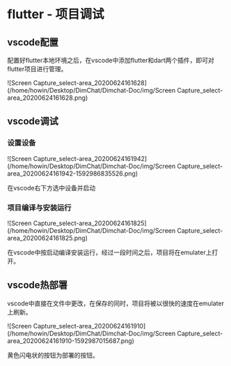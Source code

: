 # flutter - 项目调试

## vscode配置

配置好flutter本地环境之后，在vscode中添加flutter和dart两个插件，即可对flutter项目进行管理。

![Screen Capture_select-area_20200624161628](/home/howin/Desktop/DimChat/Dimchat-Doc/img/Screen Capture_select-area_20200624161628.png)

## vscode调试

### 设置设备

![Screen Capture_select-area_20200624161942](/home/howin/Desktop/DimChat/Dimchat-Doc/img/Screen Capture_select-area_20200624161942-1592986835526.png)

在vscode右下方选中设备并启动

### 项目编译与安装运行

![Screen Capture_select-area_20200624161825](/home/howin/Desktop/DimChat/Dimchat-Doc/img/Screen Capture_select-area_20200624161825.png)

在vscode中按<F5>启动编译安装运行，经过一段时间之后，项目将在emulater上打开。

## vscode热部署

vscode中直接在文件中更改，在保存的同时，项目将被以很快的速度在emulater上刷新。

![Screen Capture_select-area_20200624161910](/home/howin/Desktop/DimChat/Dimchat-Doc/img/Screen Capture_select-area_20200624161910-1592987015687.png)

黄色闪电状的按钮为部署的按钮。